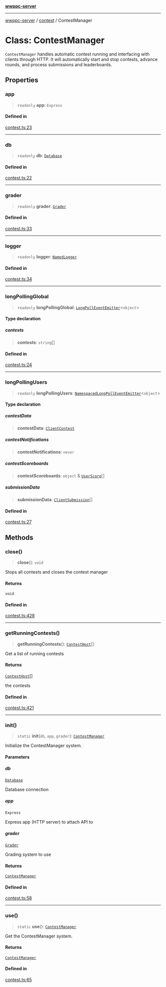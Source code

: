 [**wwppc-server**](../../README.md)

***

[wwppc-server](../../modules.md) / [contest](../README.md) / ContestManager

# Class: ContestManager

`ContestManager` handles automatic contest running and interfacing with clients through HTTP.
It will automatically start and stop contests, advance rounds, and process submissions and leaderboards.

## Properties

### app

> `readonly` **app**: `Express`

#### Defined in

[contest.ts:23](https://github.com/WWPPC/WWPPC-server/blob/f21384f154c6e2184ddc59d99a3230ee362152e8/src/contest.ts#L23)

***

### db

> `readonly` **db**: [`Database`](../../database/classes/Database.md)

#### Defined in

[contest.ts:22](https://github.com/WWPPC/WWPPC-server/blob/f21384f154c6e2184ddc59d99a3230ee362152e8/src/contest.ts#L22)

***

### grader

> `readonly` **grader**: [`Grader`](../../grader/classes/Grader.md)

#### Defined in

[contest.ts:33](https://github.com/WWPPC/WWPPC-server/blob/f21384f154c6e2184ddc59d99a3230ee362152e8/src/contest.ts#L33)

***

### logger

> `readonly` **logger**: [`NamedLogger`](../../log/classes/NamedLogger.md)

#### Defined in

[contest.ts:34](https://github.com/WWPPC/WWPPC-server/blob/f21384f154c6e2184ddc59d99a3230ee362152e8/src/contest.ts#L34)

***

### longPollingGlobal

> `readonly` **longPollingGlobal**: [`LongPollEventEmitter`](../../netUtil/classes/LongPollEventEmitter.md)\<`object`\>

#### Type declaration

##### contests

> **contests**: `string`[]

#### Defined in

[contest.ts:24](https://github.com/WWPPC/WWPPC-server/blob/f21384f154c6e2184ddc59d99a3230ee362152e8/src/contest.ts#L24)

***

### longPollingUsers

> `readonly` **longPollingUsers**: [`NamespacedLongPollEventEmitter`](../../netUtil/classes/NamespacedLongPollEventEmitter.md)\<`object`\>

#### Type declaration

##### contestData

> **contestData**: [`ClientContest`](../../api/type-aliases/ClientContest.md)

##### contestNotifications

> **contestNotifications**: `never`

##### contestScoreboards

> **contestScoreboards**: `object` & [`UserScore`](../../scorer/type-aliases/UserScore.md)[]

##### submissionData

> **submissionData**: [`ClientSubmission`](../../api/type-aliases/ClientSubmission.md)[]

#### Defined in

[contest.ts:27](https://github.com/WWPPC/WWPPC-server/blob/f21384f154c6e2184ddc59d99a3230ee362152e8/src/contest.ts#L27)

## Methods

### close()

> **close**(): `void`

Stops all contests and closes the contest manager

#### Returns

`void`

#### Defined in

[contest.ts:428](https://github.com/WWPPC/WWPPC-server/blob/f21384f154c6e2184ddc59d99a3230ee362152e8/src/contest.ts#L428)

***

### getRunningContests()

> **getRunningContests**(): [`ContestHost`](ContestHost.md)[]

Get a list of running contests

#### Returns

[`ContestHost`](ContestHost.md)[]

the contests

#### Defined in

[contest.ts:421](https://github.com/WWPPC/WWPPC-server/blob/f21384f154c6e2184ddc59d99a3230ee362152e8/src/contest.ts#L421)

***

### init()

> `static` **init**(`db`, `app`, `grader`): [`ContestManager`](ContestManager.md)

Initialize the ContestManager system.

#### Parameters

##### db

[`Database`](../../database/classes/Database.md)

Database connection

##### app

`Express`

Express app (HTTP server) to attach API to

##### grader

[`Grader`](../../grader/classes/Grader.md)

Grading system to use

#### Returns

[`ContestManager`](ContestManager.md)

#### Defined in

[contest.ts:58](https://github.com/WWPPC/WWPPC-server/blob/f21384f154c6e2184ddc59d99a3230ee362152e8/src/contest.ts#L58)

***

### use()

> `static` **use**(): [`ContestManager`](ContestManager.md)

Get the ContestManager system.

#### Returns

[`ContestManager`](ContestManager.md)

#### Defined in

[contest.ts:65](https://github.com/WWPPC/WWPPC-server/blob/f21384f154c6e2184ddc59d99a3230ee362152e8/src/contest.ts#L65)
